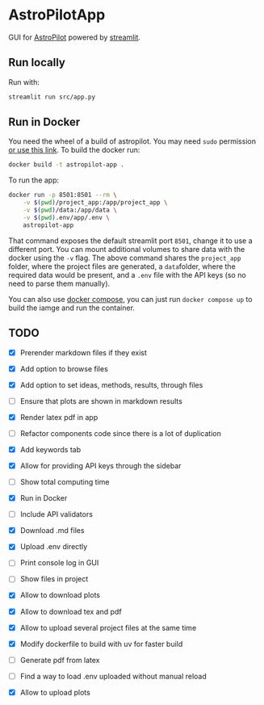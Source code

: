 # AstroPilotApp

GUI for [AstroPilot](https://github.com/AstroPilot-AI/AstroPilot.git) powered by [streamlit](https://streamlit.io).

## Run locally

Run with:

```bash
streamlit run src/app.py
```

## Run in Docker

You need the wheel of a build of astropilot. You may need `sudo` permission [or use this link](https://docs.docker.com/engine/install/linux-postinstall/). To build the docker run:

```bash
docker build -t astropilot-app .
```

To run the app:

```bash
docker run -p 8501:8501 --rm \
    -v $(pwd)/project_app:/app/project_app \
    -v $(pwd)/data:/app/data \
    -v $(pwd).env/app/.env \
    astropilot-app
```

That command exposes the default streamlit port `8501`, change it to use a different port. You can mount additional volumes to share data with the docker using the `-v` flag. The above command shares the `project_app` folder, where the project files are generated, a `data`folder, where the required data would be present, and a `.env` file with the API keys (so no need to parse them manually).

You can also use [docker compose](https://docs.docker.com/compose/), you can just run `docker compose up` to build the iamge and run the container.

## TODO

- [x] Prerender markdown files if they exist
- [x] Add option to browse files
- [x] Add option to set ideas, methods, results, through files
- [ ] Ensure that plots are shown in markdown results
- [x] Render latex pdf in app
- [ ] Refactor components code since there is a lot of duplication
- [x] Add keywords tab
- [x] Allow for providing API keys through the sidebar
- [ ] Show total computing time
- [x] Run in Docker
- [ ] Include API validators
- [x] Download .md files
- [x] Upload .env directly
- [ ] Print console log in GUI
- [ ] Show files in project
- [x] Allow to download plots
- [x] Allow to download tex and pdf
- [x] Allow to upload several project files at the same time
- [x] Modify dockerfile to build with uv for faster build
- [ ] Generate pdf from latex
- [ ] Find a way to load .env uploaded without manual reload
- [x] Allow to upload plots

